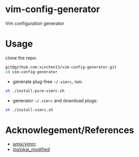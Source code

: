 # vim-config-generator
Vim configuration generator

# Usage
clone the repo:

```sh
git@github.com:xinchen13/vim-config-generator.git
cd vim-config-generator
```
- generate plug-free `~/.vimrc`, run:

```sh
sh ./install-pure-vimrc.sh
```

- generator `~/.vimrc` and download plugs:

```sh
sh ./install-vimrc.sh
```

# Acknowlegement/References
- [amix/vimrc](https://github.com/amix/vimrc)
- [molokai_modified](http://bytefluent.com/vivify)
